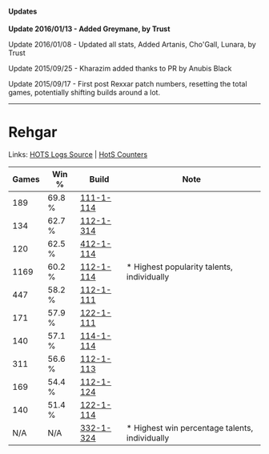 #### Updates
**Update 2016/01/13 - Added Greymane, by Trust**

Update 2016/01/08 - Updated all stats, Added Artanis, Cho'Gall, Lunara, by Trust

Update 2015/09/25 - Kharazim added thanks to PR by Anubis Black

Update 2015/09/17 - First post Rexxar patch numbers, resetting the total games, potentially shifting builds around a lot.

***

# Rehgar

Links: [HOTS Logs Source](https://www.hotslogs.com/Sitewide/HeroDetails?Hero=Rehgar) | [HotS Counters](http://hotscounters.com/#/hero/Rehgar)

Games  | Win %  | Build     | Note
-----  | -----  | -----     | ----
189    | 69.8 % | [111-1-114](http://www.heroesfire.com/hots/talent-calculator/rehgar#gOhA) | 
134    | 62.7 % | [112-1-314](http://www.heroesfire.com/hots/talent-calculator/rehgar#gRAY) | 
120    | 62.5 % | [412-1-114](http://www.heroesfire.com/hots/talent-calculator/rehgar#rtYQ) | 
1169   | 60.2 % | [112-1-114](http://www.heroesfire.com/hots/talent-calculator/rehgar#gR7Q) | * Highest popularity talents, individually
447    | 58.2 % | [112-1-111](http://www.heroesfire.com/hots/talent-calculator/rehgar#gR7N) | 
171    | 57.9 % | [122-1-111](http://www.heroesfire.com/hots/talent-calculator/rehgar#gpXt) | 
140    | 57.1 % | [114-1-114](http://www.heroesfire.com/hots/talent-calculator/rehgar#gV_w) | 
311    | 56.6 % | [112-1-113](http://www.heroesfire.com/hots/talent-calculator/rehgar#gR7P) | 
169    | 54.4 % | [112-1-124](http://www.heroesfire.com/hots/talent-calculator/rehgar#gR7a) | 
140    | 51.4 % | [122-1-114](http://www.heroesfire.com/hots/talent-calculator/rehgar#gpXw) | 
N/A    | N/A    | [332-1-324](http://www.heroesfire.com/hots/talent-calculator/rehgar#oqHi) | * Highest win percentage talents, individually
